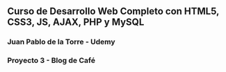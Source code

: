 ## Curso de Desarrollo Web Completo con HTML5, CSS3, JS, AJAX, PHP y MySQL
### Juan Pablo de la Torre - Udemy

### Proyecto 3 - Blog de Café